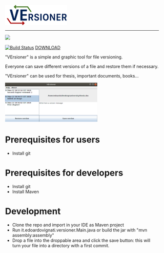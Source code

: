 <img src="https://raw.githubusercontent.com/EdoardoVignati/VErsioner/develop/logo/versioner.png" width="40%">

<hr />
<a href='https://ci.edoardovignati.it/job/VErsioner/'><img src='https://ci.edoardovignati.it/buildStatus/icon?job=VErsioner'></a>

[![Build Status](https://travis-ci.org/EdoardoVignati/VErsioner.svg?branch=develop)](https://travis-ci.org/EdoardoVignati/VErsioner) [DOWNLOAD](https://url.edoardovignati.it/versioner)

"VErsioner" is a simple and graphic tool for file versioning. 

Everyone can save different versions of a file and restore them if necessary.

"VErsioner" can be used for thesis, important documents, books...

<img src="https://raw.githubusercontent.com/EdoardoVignati/VErsioner/develop/demo.png" width="60%">

# Prerequisites for users
- Install git

# Prerequisites for developers
- Install git
- Install Maven

# Development
- Clone the repo and import in your IDE as Maven project
- Run it.edoardovignati.versioner.Main.java  or build the jar with "mvn assembly:assembly"
- Drop a file into the droppable area and click the save button: this will turn your file into a directory with a first commit.

